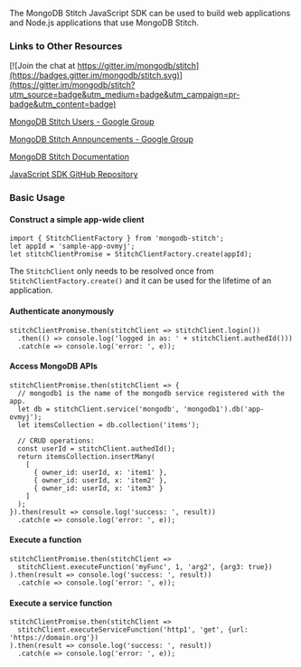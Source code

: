 The MongoDB Stitch JavaScript SDK can be used to build web applications and Node.js applications that use MongoDB Stitch.

### Links to Other Resources

[![Join the chat at https://gitter.im/mongodb/stitch](https://badges.gitter.im/mongodb/stitch.svg)](https://gitter.im/mongodb/stitch?utm_source=badge&utm_medium=badge&utm_campaign=pr-badge&utm_content=badge)

[MongoDB Stitch Users - Google Group](https://groups.google.com/d/forum/mongodb-stitch-users)

[MongoDB Stitch Announcements - Google Group](https://groups.google.com/d/forum/mongodb-stitch-announce)

[MongoDB Stitch Documentation](https://docs.mongodb.com/stitch/)

[JavaScript SDK GitHub Repository](https://github.com/mongodb/stitch-js-sdk)

### Basic Usage

#### Construct a simple app-wide client

```
import { StitchClientFactory } from 'mongodb-stitch';
let appId = 'sample-app-ovmyj';
let stitchClientPromise = StitchClientFactory.create(appId);
```

The `StitchClient` only needs to be resolved once from `StitchClientFactory.create()` and it can be used for the lifetime of an application.

#### Authenticate anonymously

```
stitchClientPromise.then(stitchClient => stitchClient.login())
  .then(() => console.log('logged in as: ' + stitchClient.authedId()))
  .catch(e => console.log('error: ', e));
```

#### Access MongoDB APIs

```
stitchClientPromise.then(stitchClient => {
  // mongodb1 is the name of the mongodb service registered with the app.
  let db = stitchClient.service('mongodb', 'mongodb1').db('app-ovmyj'); 
  let itemsCollection = db.collection('items');

  // CRUD operations:
  const userId = stitchClient.authedId();
  return itemsCollection.insertMany(
    [ 
      { owner_id: userId, x: 'item1' }, 
      { owner_id: userId, x: 'item2' }, 
      { owner_id: userId, x: 'item3' } 
    ]
  );
}).then(result => console.log('success: ', result))
  .catch(e => console.log('error: ', e));
```

#### Execute a function

```
stitchClientPromise.then(stitchClient => 
  stitchClient.executeFunction('myFunc', 1, 'arg2', {arg3: true})
).then(result => console.log('success: ', result))
  .catch(e => console.log('error: ', e));
```


#### Execute a service function

```
stitchClientPromise.then(stitchClient =>
  stitchClient.executeServiceFunction('http1', 'get', {url: 'https://domain.org'})
).then(result => console.log('success: ', result))
  .catch(e => console.log('error: ', e));
```
